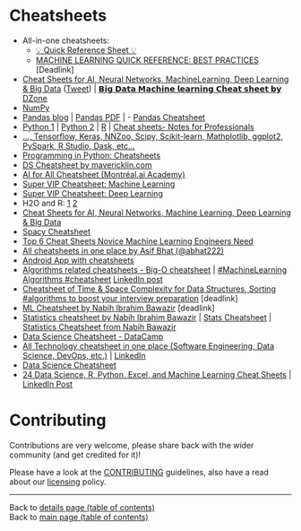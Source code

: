 # Cheatsheets

  - All-in-one cheatsheets:
    + [💡  Quick Reference Sheet 💡](https://www.linkedin.com/posts/asif-bhat_quick-reference-sheet-ml-dl-ai-activity-6640966422036078592-BB4l)
    + [MACHINE LEARNING QUICK REFERENCE: BEST PRACTICES](https://www.linkedin.com/posts/asif-bhat_machine-learning-activity-6641686773321818112-rxYW) [Deadlink]
  - [Cheat Sheets for AI, Neural Networks, MachineLearning, Deep Learning & Big Data](https://becominghuman.ai/cheat-sheets-for-ai-neural-networks-machine-learning-deep-learning-big-data-678c51b4b463) ([Tweet](https://twitter.com/java/status/1040928213466198016)) | [𝗕𝗶𝗴 𝗗𝗮𝘁𝗮 𝗠𝗮𝗰𝗵𝗶𝗻𝗲 𝗹𝗲𝗮𝗿𝗻𝗶𝗻𝗴 𝗖𝗵𝗲𝗮𝘁 𝘀𝗵𝗲𝗲𝘁 𝗯𝘆 DZone](https://www.linkedin.com/posts/ashishpatel2604_machine-cheet-sheet-by-dzone-activity-6627488757757120512-UxrB)
  - [NumPy](https://www.favouriteblog.com/wp-content/uploads/2017/08/NumPy-CheatSheet1.png) 
  - [Pandas blog](https://www.datacamp.com/community/blog/python-pandas-cheat-sheet) | [Pandas PDF](https://s3.amazonaws.com/assets.datacamp.com/blog_assets/PandasPythonForDataScience.pdf) | - [Pandas Cheatsheet](https://github.com/pandas-dev/pandas/blob/master/doc/cheatsheet/Pandas_Cheat_Sheet.pdf)
  - [Python 1](https://www.pythoncheatsheet.org/) | [Python 2](https://s3.amazonaws.com/assets.datacamp.com/blog_assets/PythonForDataScience.pdf) | [R](http://www.datasciencefree.com/cheatsheets.html) | [Cheat sheets- Notes for Professionals](https://www.linkedin.com/posts/iamsivab_pythonfordatasciencepdf-activity-6649284252506644480-GUnI)
  - [..., Tensorflow, Keras, NNZoo, Scipy, Scikit-learn, Mathplotlib, ggplot2, PySpark, R Studio, Dask, etc...](https://github.com/kailashahirwar/cheatsheets-ai) 
  - [Programming in Python: Cheatsheets](../Programming-in-Python.md#cheatsheets)
  - [DS Cheatsheet by mavericklin.com](https://storage.ning.com/topology/rest/1.0/file/get/1211570060?profile=original) 
  - [AI for All Cheatsheet (Montréal.ai Academy)](http://www.montreal.ai/ai4all.pdf)  
  - [Super VIP Cheatsheet: Machine Learning](https://github.com/afshinea/stanford-cs-229-machine-learning/blob/master/en/super-cheatsheet-machine-learning.pdf) 
  - [Super VIP Cheatsheet: Deep Learning](https://pradeepsinngh.github.io/documents/cheatsheet-deep-learning.pdf)
  - H2O and R: [1](https://github.com/rstudio/cheatsheets/blob/master/h2o.pdf) [2](http://docs.h2o.ai/h2o/latest-stable/h2o-docs/data-science/algo-params/calibrate_model.html#examples)
  - [Cheat Sheets for AI, Neural Networks, Machine Learning, Deep Learning & Big Data](https://becominghuman.ai/cheat-sheets-for-ai-neural-networks-machine-learning-deep-learning-big-data-678c51b4b463?source=---------11-------------------)
  - [Spacy Cheatsheet](https://www.datacamp.com/community/blog/spacy-cheatsheet)
  - [Top 6 Cheat Sheets Novice Machine Learning Engineers Need](https://medium.com/ai%C2%B3-theory-practice-business/top-6-cheat-sheets-novice-machine-engineers-need-5ea43d1be3de)
  - [All cheatsheets in one place by Asif Bhat (@abhat222)](https://github.com/abhat222/Data-Science--Cheat-Sheet)
  - [Android App with cheatsheets](https://play.google.com/store/apps/details?id=com.youredufriends.datasciencehub)
  - [Algorithms related cheatsheets - Big-O cheatsheet](http://bigocheatsheet.com/) | [#MachineLearning Algorithms #cheatsheet](https://www.instagram.com/p/B86c-lvg7N8/?igshid=12ftcm1kf789e) [LinkedIn post](https://www.linkedin.com/posts/asif-bhat_data-science-scoop-on-instagram-machinelearning-activity-6653364004515352576-KDeE)
  - [Cheatsheet of Time & Space Complexity for Data Structures, Sorting #algorithms to boost your interview preparation](https://www.linkedin.com/posts/ayonroy2000_ds-cheatsheet-activity-6623895027896676352-LJr8) [deadlink]
  - [ML Cheatsheet by Nabih Ibrahim Bawazir](https://media.licdn.com/dms/document/C511FAQGFXvKuRmt5Rg/feedshare-document-pdf-analyzed/0?e=1569596400&v=beta&t=n4ZRWnYpc1KOTo8lZ2sKmOI7rRChPkApOQEQBBDhaXg) [deadlink]
  - [Statistics cheatsheet by Nabih Ibrahim Bawazir](https://media.licdn.com/dms/document/C511FAQF31AWGmSTzMQ/feedshare-document-pdf-analyzed/0?e=1573030800&v=beta&t=11ugKu44wK--uA9WG98V_r6_LY_xu6I8Y-YSaM1BOsQ)
  | [Stats Cheatsheet](https://www.linkedin.com/posts/nabihbawazir_statistics-cheatsheet-ugcPost-6600946387649695744-I-Kk) | [Statistics Cheatsheet from Nabih Bawazir](https://www.linkedin.com/posts/nabihbawazir_statistics-cheatsheet-activity-6605755821471166464--U80)
  - [Data Science Cheatsheet - DataCamp](https://media.licdn.com/dms/document/C561FAQE-ZaQS7uMQMA/feedshare-document-pdf-analyzed/0?e=1572357600&v=beta&t=xPh84UiqmQRCf9PMs8tt1vCtM3eQln8vPkLqBSWssEw)
  - [All Technology cheatsheet in one place (Software Engineering, Data Science, DevOps, etc.)](https://github.com/abhat222/Data-Science--Cheat-Sheet) | [LinkedIn](https://www.linkedin.com/posts/nabihbawazir_business-technology-datascience-activity-6608616163222134784-OMb3)
  - [Data Science Cheatsheet](https://www.linkedin.com/posts/data-science-central_machine-learning-and-data-science-cheat-sheet-activity-6623699004276428800-DYcb)
  - [24 Data Science, R, Python, Excel, and Machine Learning Cheat Sheets](https://www.datasciencecentral.com/profiles/blogs/20-data-science-r-python-excel-and-machine-learning-cheat-sheets) | [LinkedIn Post](https://www.linkedin.com/posts/data-science-central_24-data-science-r-python-excel-and-machine-activity-6633905240397672449-Rrrd)

# Contributing

Contributions are very welcome, please share back with the wider community (and get credited for it)!

Please have a look at the [CONTRIBUTING](../CONTRIBUTING.md) guidelines, also have a read about our [licensing](../LICENSE.md) policy.

---

Back to [details page (table of contents)](../README-details.md#cheatsheets)<br>
Back to [main page (table of contents)](../README.md)
